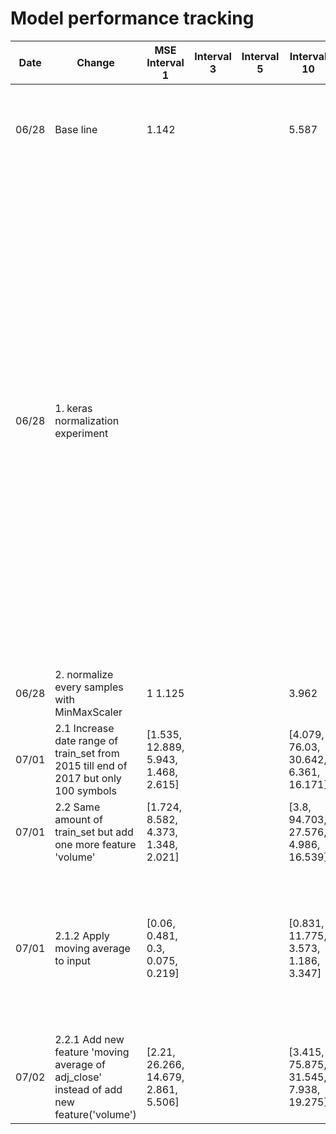 # Model performance tracking
| Date  | Change                          | MSE Interval 1|Interval 3|Interval 5|Interval 10| Description |Conslusion|
|-------|---------------------------------|----------------|-------------|----|----|----|----|
|06/28|Base line|1.142|||5.587|normalize each symbols with MinMaxScaler, train_set from 2017-06-01 till 2017-12-31, mse score of 'A'||
|06/28|1. keras normalization experiment|||||I want to finalize which normalization method I should bring forward then I will apply other techniques to reduce loss. I want to normalize every samples of train_set but I feel a problem e.g two original samples x_1, y_1 = [1,2,3,4], [5] and x_2, y_2 = [2,3,4,5], [6] after transformed -> [0,0.25,0.5,0.75], [1]. To overcome this I have tried `StandardScaler`, `RobustScaler` but they are the same except `MaxAbsScaler` but still `MinMaxScaler` produce better results. For conclusion I prefer MinMaxScaler since I think that sequentially values is very less chance in stock price data or never||
|06/28|2. normalize every samples with MinMaxScaler|1 1.125|||3.962|train_set from 2017-06-01 till 2017-12-31, mse score of 'A'||
|07/01|2.1 Increase date range of train_set from 2015 till end of 2017 but only 100 symbols|[1.535, 12.889, 5.943, 1.468, 2.615]|||[4.079, 76.03, 30.642, 6.361, 16.171]|I want to compare 5 symbols (A, AAPL, ABAX, ACIU, ADUS) rather than only one symbol||
|07/01|2.2 Same amount of train_set but add one more feature 'volume'|[1.724, 8.582, 4.373, 1.348, 2.021]|||[3.8, 94.703, 27.576, 4.986, 16.539]|||
|07/01|2.1.2 Apply moving average to input|[0.06, 0.481, 0.3, 0.075, 0.219]|||[0.831, 11.775, 3.573, 1.186, 3.347]|These MSE produced by test set which applied moving average so it's not comparable to previous model MSE. Now I'm trying to figure out how to get MSE where it is comparable to previouse MSE||
|07/02|2.2.1 Add new feature 'moving average of adj_close' instead of add new feature('volume')|[2.21, 26.266, 14.679, 2.861, 5.506]|||[3.415, 75.875, 31.545, 7.938, 19.275]|Because of 2.1.2 I can not inverse moving average so that its MSE isn't comparable to previous MSE then I try 2.2.1||
